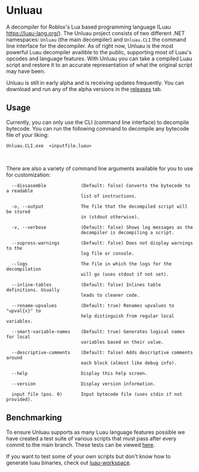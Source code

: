 # Unluau
A decompiler for Roblox's Lua based programming language (Luau https://luau-lang.org/). The Unluau project consists of two different .NET namespaces: ``Unluau`` (the main decompiler) and ``Unluau.CLI`` the command line interface for the decompiler. As of right now, Unluau is the most powerful Luau decompiler availible to the public, supporting most of Luau's opcodes and language features. With Unluau you can take a compiled Luau script and restore it to an accurate representation of what the original script may have been.

Unluau is still in early alpha and is receiving updates frequently. You can download and run any of the alpha versions in the [releases](https://github.com/societall/UnluauNET/releases) tab.

## Usage
Currently, you can only use the CLI (command line interface) to decompile bytecode. You can run the following command to decompile any bytecode file of your liking:

```
Unluau.CLI.exe  <inputfile.luau>
```
<br>

There are also a variety of command line arguments available for you to use for customization:
```
  --dissasemble             (Default: false) Converts the bytecode to a readable
                            list of instructions.

  -o, --output              The file that the decompiled script will be stored
                            in (stdout otherwise).

  -v, --verbose             (Default: false) Shows log messages as the
                            decompiler is decompiling a script.

  --supress-warnings        (Default: false) Does not display warnings to the
                            log file or console.

  --logs                    The file in which the logs for the decompilation
                            will go (uses stdout if not set).

  --inline-tables           (Default: false) Inlines table definitions. Usually
                            leads to cleaner code.

  --rename-upvalues         (Default: true) Renames upvalues to "upval{x}" to
                            help distinguish from regular local variables.

  --smart-variable-names    (Default: true) Generates logical names for local
                            variables based on their value.

  --descriptive-comments    (Default: false) Adds descriptive comments around
                            each block (almost like debug info).

  --help                    Display this help screen.

  --version                 Display version information.

  input file (pos. 0)       Input bytecode file (uses stdin if not provided).
  ```
  
## Benchmarking
To ensure Unluau supports as many Luau language features possible we have created a test suite of various scripts that must pass after every commit to the main branch. These tests can be viewed [here](Unluau.Test/Expect).

If you want to test some of your own scripts but don't know how to generate luau binaries, check out [luau-workspace](https://github.com/valencefun/luau-workspace).

